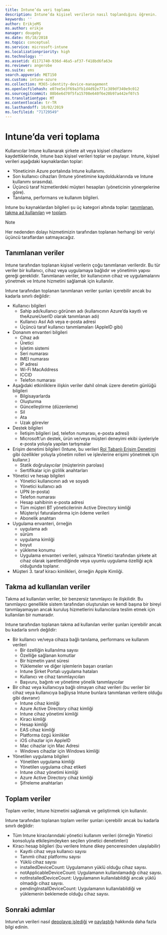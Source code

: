 ```yaml
---
title: Intune’da veri toplama
description: Intune’da kişisel verilerin nasıl toplandığını öğrenin.
keywords: ''
author: ErikjeMS
ms.author: erikje
manager: dougeby
ms.date: 05/18/2018
ms.topic: conceptual
ms.service: microsoft-intune
ms.localizationpriority: high
ms.technology: ''
ms.assetid: d1171740-936d-46a5-af37-f418bd6fa63e
ms.reviewer: angerobe
ms.suite: ems
search.appverid: MET150
ms.custom: intune-azure
ms.collection: M365-identity-device-management
ms.openlocfilehash: e07ee5e3f69a3fb1d4d92e771c389df340e9c012
ms.sourcegitcommit: 88b6e6d70f5fa15708e640f6e20b97a442ef07c5
ms.translationtype: MT
ms.contentlocale: tr-TR
ms.lasthandoff: 10/02/2019
ms.locfileid: "71729549"
---
```

# <a name="data-collection-in-intune"></a>Intune’da veri toplama

Kullanıcılar Intune kullanarak şirkete ait veya kişisel cihazlarını kaydettiklerinde, Intune bazı kişisel verileri toplar ve paylaşır. Intune, kişisel verileri aşağıdaki kaynaklardan toplar:

- Yöneticinin Azure portalında Intune kullanımı.
- Son kullanıcı cihazları (Intune yönetimine kaydolduklarında ve Intune kullanımı sırasında).
- Üçüncü taraf hizmetlerdeki müşteri hesapları (yöneticinin yönergelerine göre).
- Tanılama, performans ve kullanım bilgileri.

Intune bu kaynaklardan bilgileri şu üç kategori altında toplar: [tanımlanan](#identified-data), [takma ad kullanılan](#pseudonymized-data) ve [toplam](#aggregated-data).

> [!NOTE]
> Her nedenden dolayı hizmetimizin tarafından toplanan herhangi bir veriyi üçüncü taraflardan satmayacağız.

## <a name="identified-data"></a>Tanımlanan veriler

Intune tarafından toplanan kişisel verilerin çoğu tanımlanan verilerdir. Bu tür veriler bir kullanıcı, cihaz veya uygulamaya bağlıdır ve yönetimin yapısı gereği gereklidir. Tanımlanan veriler, bir kullanıcının cihaz ve uygulamalarını yönetmek ve Intune hizmetini sağlamak için kullanılır.

Intune tarafından toplanan tanımlanan veriler şunları içerebilir ancak bu kadarla sınırlı değildir: 

- Kullanıcı bilgileri
  - Sahip adı/kullanıcı görünen adı (kullanıcının Azure’da kayıtlı ve theAzureUserID olarak tanımlanan adı)
  - Kullanıcı Asıl Adı veya e-posta adresi
  - Üçüncü taraf kullanıcı tanımlamaları (AppleID gibi)
- Donanım envanteri bilgileri
  - Cihaz adı
  - Üretici
  - İşletim sistemi
  - Seri numarası
  - IMEI numarası
  - IP adresi
  - Wi-Fi MacAddress
  - ICCID
  - Telefon numarası
- Aşağıdaki etkinliklere ilişkin veriler dahil olmak üzere denetim günlüğü bilgileri
  - Bilgisayarlarda
  - Oluşturma
  - Güncelleştirme (düzenleme)
  - Sil
  - Ata
  - Uzak görevler
- Destek bilgileri
  - İletişim bilgileri (ad, telefon numarası, e-posta adresi)
  - Microsoft’un destek, ürün ve/veya müşteri deneyimi ekibi üyeleriyle e-posta yoluyla yapılan tartışmalar
- Erişim denetimi bilgileri (Intune, bu verileri [Rol Tabanlı Erişim Denetimi](../fundamentals/role-based-access-control.md) gibi özellikler yoluyla yönetim rolleri ve işlevlerine erişimi yönetmek için kullanır.)
  - Statik doğrulayıcılar (müşterinin parolası)
  - Sertifikalar için gizlilik anahtarları 
- Yönetici ve hesap bilgileri
  - Yönetici kullanıcının adı ve soyadı
  - Yönetici kullanıcı adı
  - UPN (e-posta)
  - Telefon numarası
  - Hesap sahibinin e-posta adresi
  - Tüm müşteri BT yöneticilerinin Active Directory kimliği
  - Müşteriyi faturalandırma için ödeme verileri
  - Abonelik anahtarı
- Uygulama envanteri, örneğin
  - uygulama adı
  - sürüm
  - uygulama kimliği
  - boyut
  - yükleme konumu
  - Uygulama envanteri verileri, yalnızca Yönetici tarafından şirkete ait cihaz olarak işaretlendiğinde veya uyumlu uygulama özelliği açık olduğunda toplanır.  
- Müşteri 3. taraf kiracı kimlikleri, örneğin Apple Kimliği. 

## <a name="pseudonymized-data"></a>Takma ad kullanılan veriler

Takma ad kullanılan veriler, bir benzersiz tanımlayıcı ile ilişkilidir. Bu tanımlayıcı genellikle sistem tarafından oluşturulan ve kendi başına bir bireyi tanımlayamayan ancak kuruluş hizmetlerini kullanıcılara teslim etmek için kullanılan bir numaradır. 

Intune tarafından toplanan takma ad kullanılan veriler şunları içerebilir ancak bu kadarla sınırlı değildir: 

- Bir kullanıcı ve/veya cihaza bağlı tanılama, performans ve kullanım verileri
  - Bir özelliğin kullanılma sayısı
  - Özelliğe sağlanan komutlar
  - Bir hizmetin yanıt süresi
  - Yüklemeler ve diğer işlemlerin başarı oranları
  - Intune Şirket Portalı uygulama hataları
  - Kullanıcı ve cihaz tanımlayıcıları
  - Başvuru, bağıntı ve yönetime yönelik tanımlayıcılar 
- Bir cihaz veya kullanıcıya bağlı olmayan cihaz verileri (bu veriler bir cihaz veya kullanıcıya bağlıysa Intune bunlara tanımlanan verilere olduğu gibi davranır)
  - Intune cihaz kimliği
  - Azure Active Directory cihaz kimliği
  - Intune cihaz yönetimi kimliği
  - Kiracı kimliği
  - Hesap kimliği
  - EAS cihaz kimliği
  - Platforma özgü kimlikler
  - iOS cihazlar için AppleID
  - Mac cihazlar için Mac Adresi
  - Windows cihazlar için Windows kimliği
- Yönetilen uygulama bilgileri
  - Yönetilen uygulama kimliği
  - Yönetilen uygulama cihaz etiketi
  - Intune cihaz yönetimi kimliği
  - Azure Active Directory cihaz kimliği
  - Şifreleme anahtarları

## <a name="aggregated-data"></a>Toplam veriler

Toplam veriler, Intune hizmetini sağlamak ve geliştirmek için kullanılır. 

Intune tarafından toplanan toplam veriler şunları içerebilir ancak bu kadarla sınırlı değildir: 

- Tüm Intune kiracılarındaki yönetici kullanım verileri (örneğin Yönetici konsoluyla etkileşimdeyken seçilen yönetici denetimleri)
- Kiracı hesap bilgileri (bu verilere Intune dikey penceresinden ulaşılabilir)
  - Kayıtlı cihaz veya kullanıcı sayısı
  - Tanımlı cihaz platformu sayısı  
  - Yüklü cihaz sayısı
  - installedDeviceCount: Uygulamanın yüklü olduğu cihaz sayısı.
  - notApplicableDeviceCount: Uygulamanın kullanılamadığı cihaz sayısı.
  - notInstalledDeviceCount: Uygulamanın kullanılabildiği ancak yüklü olmadığı cihaz sayısı.
  - pendingInstallDeviceCount: Uygulamanın kullanılabildiği ve yüklemenin beklemede olduğu cihaz sayısı.

## <a name="next-steps"></a>Sonraki adımlar

Intune’un verileri nasıl [depolayıp işlediği](privacy-data-store-process.md) ve [paylaştığı](privacy-data-secure-share.md) hakkında daha fazla bilgi edinin. 

